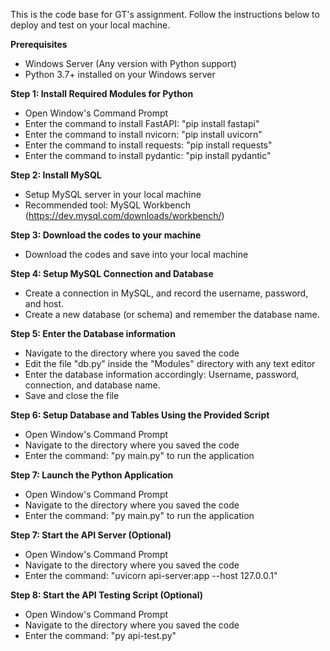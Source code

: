 This is the code base for GT's assignment. Follow the instructions below to deploy and test on your local machine.

**Prerequisites**
- Windows Server (Any version with Python support)
- Python 3.7+ installed on your Windows server

**Step 1: Install Required Modules for Python**
- Open Window's Command Prompt
- Enter the command to install FastAPI: "pip install fastapi"
- Enter the command to install nvicorn: "pip install uvicorn"
- Enter the command to install requests: "pip install requests"
- Enter the command to install pydantic: "pip install pydantic" 

**Step 2: Install MySQL**
- Setup MySQL server in your local machine
- Recommended tool: MySQL Workbench (https://dev.mysql.com/downloads/workbench/)

**Step 3: Download the codes to your machine**
- Download the codes and save into your local machine

**Step 4: Setup MySQL Connection and Database**
- Create a connection in MySQL, and record the username, password, and host.
- Create a new database (or schema) and remember the database name.

**Step 5: Enter the Database information**
- Navigate to the directory where you saved the code
- Edit the file "db.py" inside the "Modules" directory with any text editor
- Enter the database information accordingly: Username, password, connection, and database name.
- Save and close the file

**Step 6: Setup Database and Tables Using the Provided Script**
- Open Window's Command Prompt
- Navigate to the directory where you saved the code
- Enter the command: "py main.py" to run the application

**Step 7: Launch the Python Application**
- Open Window's Command Prompt
- Navigate to the directory where you saved the code
- Enter the command: "py main.py" to run the application

**Step 7: Start the API Server (Optional)**
- Open Window's Command Prompt
- Navigate to the directory where you saved the code
- Enter the command: "uvicorn api-server:app --host 127.0.0.1"

**Step 8: Start the API Testing Script (Optional)**
- Open Window's Command Prompt
- Navigate to the directory where you saved the code
- Enter the command: "py api-test.py"
